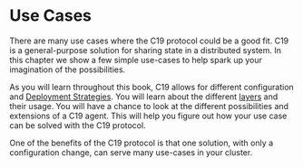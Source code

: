 # Use Cases

There are many use cases where the C19 protocol could be a good fit. C19 is a general-purpose solution for sharing state in a distributed system.
In this chapter we show a few simple use-cases to help spark up your imagination of the possibilities.

As you will learn throughout this book, C19 allows for different configuration and [Deployment Strategies]. You will learn about the different [layers] and their 
usage. You will have a chance to look at the different possibilities and extensions of a C19 agent. This will help you figure out how your use case can be solved
with the C19 protocol.

One of the benefits of the C19 protocol is that one solution, with only a configuration change, can serve many use-cases in your cluster.

[Deployment Strategies]: deployment-strategies.md
[layers]: architecture.md
